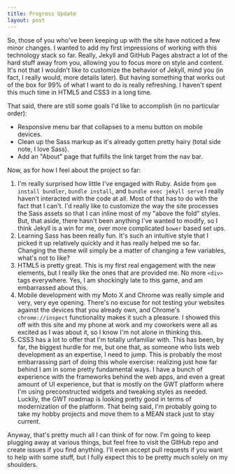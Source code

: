 ```yaml
---
title: Progress Update
layout: post
---
```


So, those of you who've been keeping up with the site have noticed a few minor changes. I wanted to add my first impressions of working with this technology stack so far. Really, Jekyll and GitHub Pages abstract a lot of the hard stuff away from you, allowing you to focus more on style and content. It's not that I wouldn't like to customize the behavior of Jekyll, mind you (in fact, I really would, more details later). But having something that works out of the box for 99% of what I want to do is really refreshing. I haven't spent this much time in HTML5 and CSS3 in a long time.

That said, there are still some goals I'd like to accomplish (in no particular order):

* Responsive menu bar that collapses to a menu button on mobile devices.
* Clean up the Sass markup as it's already gotten pretty hairy (total side note, I love Sass).
* Add an "About" page that fulfills the link target from the nav bar.

Now, as for how I feel about the project so far:

1. I'm really surprised how little I've engaged with Ruby. Aside from `gem install bundler`, `bundle install`, and `bundle exec jekyll serve` I really haven't interacted with the code at all. Most of that has to do with the fact that I can't. I'd really like to customize the way the site processes the Sass assets so that I can inline most of my "above the fold" styles. But, that aside, there hasn't been anything I've wanted to modify, so I think Jekyll is a win for me, over more complicated `bower` based set ups.
2. Learning Sass has been really fun. It's such an intuitive style that I picked it up relatively quickly and it has really helped me so far. Changing the theme will simply be a matter of changing a few variables, what's not to like?
3. HTML5 is pretty great. This is my first real engagement with the new elements, but I really like the ones that are provided me. No more `<div>` tags everywhere. Yes, I am shockingly late to this game, and am embarrassed about this.
4. Mobile development with my Moto X and Chrome was really simple and very, very eye opening. There's no excuse for not testing your websites against the devices that you already own, and Chrome's `chrome://inspect` functionality makes it such a pleasure. I showed this off with this site and my phone at work and my coworkers were all as excited as I was about it, so I know I'm not alone in thinking this.
5. CSS3 has a lot to offer that I'm totally unfamiliar with. This has been, by far, the biggest hurdle for me, but one that, as someone who lists web development as an expertise, I need to jump. This is probably the most embarrassing part of doing this whole exercise: realizing just how far behind I am in some pretty fundamental ways. I have a bunch of experience with the frameworks behind the web apps, and even a great amount of UI experience, but that is mostly on the GWT platform where I'm using preconstructed widgets and tweaking styles as needed. Luckily, the GWT roadmap is looking pretty good in terms of modernization of the platform. That being said, I'm probably going to take my hobby projects and move them to a MEAN stack just to stay current.

Anyway, that's pretty much all I can think of for now. I'm going to keep plugging away at various things, but feel free to visit the GitHub repo and create issues if you find anything. I'll even accept pull requests if you want to help with some stuff, but I fully expect this to be pretty much solely on my shoulders.
